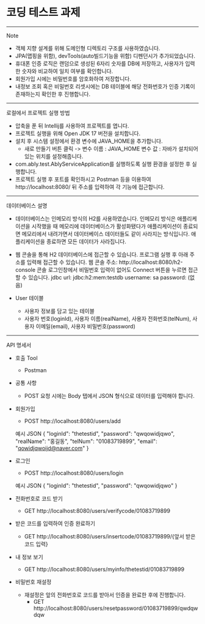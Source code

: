 # 코딩 테스트 과제

---------------------------

Note
- 객체 지향 설계를 위해 도메인형 디렉토리 구조를 사용하였습니다.
- JPA(맵핑을 위함), devTools(auto빌드기능을 위함) 디펜던시가 추가되었습니다.
- 휴대폰 인증 로직은 랜덤으로 생성된 6자리 숫자를 DB에 저장하고, 사용자가 입력한 숫자와 비교하여 일치 여부를 확인합니다.
- 회원가입 시에는 비밀번호를 암호화하여 저장합니다.
- 내정보 조회 혹은 비밀번호 리셋시에는 DB 테이블에 해당 전화번호가 인증 기록이 존재하는지 확인한 후 진행합니다.

---------------------------
로컬에서 프로젝트 실행 방법
- 압축을 푼 뒤 Intellij를 사용하여 프로젝트를 엽니다. 
- 프로젝트 실행을 위해 Open JDK 17 버전을 설치합니다.
- 설치 후 시스템 설정에서 환경 변수에 JAVA_HOME을 추가합니다.
  - 새로 만들기 버튼 클릭 -> 변수 이름 : JAVA_HOME 변수 값 : 자바가 설치되어 있는 위치를 설정해줍니다.
- com.ably.test.AblyServiceApplication를 실행하도록 실행 환경을 설정한 후 실행합니다.
- 프로젝트 실행 후 포트를 확인하시고 Postman 등을 이용하여 http://localhost:8080/ 뒤 주소를 입력하여 각 기능에 접근합니다.

---------------------------
데이터베이스 설명

- 데이터베이스는 인메모리 방식의 H2를 사용하였습니다. 
인메모리 방식은 애플리케이션을 시작했을 때 메모리에 데이터베이스가 활성화됐다가 애플리케이션이 종료되면 메모리에서 내려가면서 데이터베이스 데이터들도 같이 사라지는 방식입니다. 
애플리케이션을 종료하면 모든 데이터가 사라집니다.

- 웹 콘솔을 통해 H2 데이터베이스에 접근할 수 있습니다. 프로그램 실행 후 아래 주소를 입력해 접근할 수 있습니다.
웹 콘솔 주소: http://localhost:8080/h2-console
콘솔 로그인창에서 비밀번호 입력이 없어도 Connect 버튼을 누르면 접근할 수 있습니다.
jdbc url: jdbc:h2:mem:testdb
username: sa
password: (없음)


- User 테이블
  - 사용자 정보를 담고 있는 테이블
  - 사용자 번호(loginId), 사용자 이름(realName), 사용자 전화번호(telNum),
 사용자 이메일(email), 사용자 비밀번호(password)

---------------------------

API 명세서

- 호출 Tool
  - Postman 

- 공통 사항
  - POST 요청 시에는 Body 탭에서 JSON 형식으로 데이터를 입력해야 합니다.

  
- 회원가입
  - POST http://localhost:8080/users/add

  예시 JSON
  {
  "loginId": "thetestid",
  "password": "qwqowidjqwo",
  "realName": "홍길동",
  "telNum": "01083719899",
  "email": "qowidjqwoijd@naver.com"
  }


- 로그인
  - POST http://localhost:8080/users/login

  예시 JSON
  {
  "loginId": "thetestid",
  "password": "qwqowidjqwo"
  }


- 전화번호로 코드 받기
  - GET http://localhost:8080/users/verifycode/01083719899


- 받은 코드를 입력하여 인증 완료하기
  - GET http://localhost:8080/users/insertcode/01083719899/{앞서 받은 코드 입력}


- 내 정보 보기
  - GET http://localhost:8080/users/myinfo/thetestid/01083719899


- 비밀번호 재설정
  - 재설정은 앞의 전화번호로 코드를 받아서 인증을 완료한 후에 진행합니다.
    - GET http://localhost:8080/users/resetpassword/01083719899/qwdqwdqw

 
